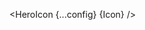 <script lang="ts">
  import { Icon as HeroIcon } from 'svelte-lucide';
  import { type Component } from 'svelte';
  const config: { size: string, color: string; ariaLabel: string, class: string } = {
    size: "50",
    color: "#44ff88",
    ariaLabel: "my custom icon",
    class: "mx-4"
  };
  interface Props {
    Icon: Component
  }

  let { Icon }: Props = $props();
</script>
<HeroIcon {...config} {Icon} />
